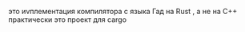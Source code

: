  это иvплементация компилятора с языка Гад на Rust , а не на С++    
 практически это проект для cargo
 

